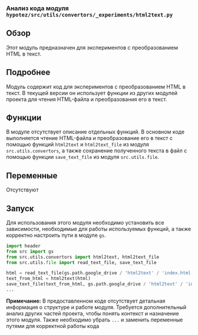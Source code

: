 ### Анализ кода модуля `hypotez/src/utils/convertors/_experiments/html2text.py`

## Обзор

Этот модуль предназначен для экспериментов с преобразованием HTML в текст.

## Подробнее

Модуль содержит код для экспериментов с преобразованием HTML в текст. В текущей версии он использует функции из других модулей проекта для чтения HTML-файла и преобразования его в текст.

## Функции

В модуле отсутствует описание отдельных функций. В основном коде выполняется чтение HTML-файла и преобразование его в текст с помощью функций `html2text` и `html2text_file` из модуля `src.utils.convertors`, а также сохранение полученного текста в файл с помощью функции `save_text_file` из модуля `src.utils.file`.

## Переменные

Отсутствуют

## Запуск

Для использования этого модуля необходимо установить все зависимости, необходимые для работы используемых функций, а также корректно настроить пути в модуле `gs`.

```python
import header
from src import gs
from src.utils.convertors import html2text, html2text_file
from src.utils.file import read_text_file, save_text_file

html = read_text_file(gs.path.google_drive / 'html2text' / 'index.html')
text_from_html = html2text(html)
save_text_file(text_from_html, gs.path.google_drive / 'html2text' / 'index.txt')
...
```

**Примечание:** В предоставленном коде отсутствует детальная информация о структуре и работе модуля. Требуется дополнительный анализ других частей проекта, чтобы понять контекст и назначение этого модуля. Также необходимо убрать `...` и заменить переменные путями для корректной работы кода